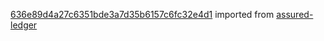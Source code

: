 [636e89d4a27c6351bde3a7d35b6157c6fc32e4d1](https://github.com/insolar/assured-ledger/commit/636e89d4a27c6351bde3a7d35b6157c6fc32e4d1) imported from [assured-ledger](https://github.com/insolar/assured-ledger)
